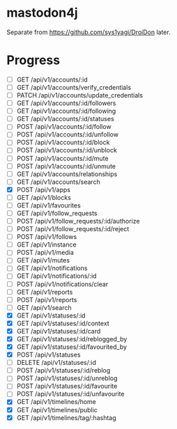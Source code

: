 # mastodon4j

Separate from https://github.com/sys1yagi/DroiDon later.


# Progress

- [ ] GET /api/v1/accounts/:id
- [ ] GET /api/v1/accounts/verify_credentials
- [ ] PATCH /api/v1/accounts/update_credentials
- [ ] GET /api/v1/accounts/:id/followers
- [ ] GET /api/v1/accounts/:id/following
- [ ] GET /api/v1/accounts/:id/statuses
- [ ] POST /api/v1/accounts/:id/follow
- [ ] POST /api/v1/accounts/:id/unfollow
- [ ] POST /api/v1/accounts/:id/block
- [ ] POST /api/v1/accounts/:id/unblock
- [ ] POST /api/v1/accounts/:id/mute
- [ ] POST /api/v1/accounts/:id/unmute
- [ ] GET /api/v1/accounts/relationships
- [ ] GET /api/v1/accounts/search
- [x] POST /api/v1/apps
- [ ] GET /api/v1/blocks
- [ ] GET /api/v1/favourites
- [ ] GET /api/v1/follow_requests
- [ ] POST /api/v1/follow_requests/:id/authorize
- [ ] POST /api/v1/follow_requests/:id/reject
- [ ] POST /api/v1/follows
- [ ] GET /api/v1/instance
- [ ] POST /api/v1/media
- [ ] GET /api/v1/mutes
- [ ] GET /api/v1/notifications
- [ ] GET /api/v1/notifications/:id
- [ ] POST /api/v1/notifications/clear
- [ ] GET /api/v1/reports
- [ ] POST /api/v1/reports
- [ ] GET /api/v1/search
- [x] GET /api/v1/statuses/:id
- [x] GET /api/v1/statuses/:id/context
- [x] GET /api/v1/statuses/:id/card
- [x] GET /api/v1/statuses/:id/reblogged_by
- [x] GET /api/v1/statuses/:id/favourited_by
- [x] POST /api/v1/statuses
- [ ] DELETE /api/v1/statuses/:id
- [ ] POST /api/v1/statuses/:id/reblog
- [ ] POST /api/v1/statuses/:id/unreblog
- [ ] POST /api/v1/statuses/:id/favourite
- [ ] POST /api/v1/statuses/:id/unfavourite
- [x] GET /api/v1/timelines/home
- [x] GET /api/v1/timelines/public
- [x] GET /api/v1/timelines/tag/:hashtag
